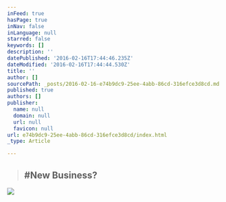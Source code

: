 ```yaml
---
inFeed: true
hasPage: true
inNav: false
inLanguage: null
starred: false
keywords: []
description: ''
datePublished: '2016-02-16T17:44:46.235Z'
dateModified: '2016-02-16T17:44:44.530Z'
title: ''
author: []
sourcePath: _posts/2016-02-16-e74b9dc9-25ee-4abb-86cd-316efce3d8cd.md
published: true
authors: []
publisher:
  name: null
  domain: null
  url: null
  favicon: null
url: e74b9dc9-25ee-4abb-86cd-316efce3d8cd/index.html
_type: Article

---
```

> ## \#New Business?

![](https://the-grid-user-content.s3-us-west-2.amazonaws.com/53a09ce6-76ae-4b2d-9081-7de93ffa4860.png)